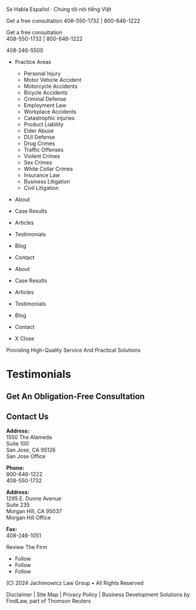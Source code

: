Se Habla Español · Chúng tôi nói tiếng Việt

Get a free consultation 408-550-1732 | 800-646-1222

Get a free consultation  
408-550-1732 | 800-646-1222

408-246-5500

  * Practice Areas
    * Personal Injury
    * Motor Vehicle Accident
    * Motorcycle Accidents
    * Bicycle Accidents
    * Criminal Defense
    * Employment Law
    * Workplace Accidents
    * Catastrophic injuries
    * Product Liability
    * Elder Abuse
    * DUI Defense
    * Drug Crimes
    * Traffic Offenses
    * Violent Crimes
    * Sex Crimes
    * White Collar Crimes
    * Insurance Law
    * Business Litigation
    * Civil Litigation
  * About
  * Case Results
  * Articles
  * Testimonials
  * Blog
  * Contact



  * About
  * Case Results
  * Articles
  * Testimonials
  * Blog
  * Contact
  * X Close



Providing High-Quality Service And Practical Solutions

# Testimonials

## Get An Obligation-Free Consultation

## Contact Us

**Address:**  
1550 The Alameda  
Suite 100  
San Jose, CA 95126  
San Jose Office

**Phone:**  
800-646-1222  
408-550-1732

**Address:**  
1295 E. Dunne Avenue  
Suite 235  
Morgan Hill, CA 95037  
Morgan Hill Office

**Fax:**  
408-246-1051

Review The Firm

  * Follow
  * Follow
  * Follow



(C) 2024 Jachimowicz Law Group • All Rights Reserved

Disclaimer | Site Map | Privacy Policy | Business Development Solutions by FindLaw, part of Thomson Reuters
